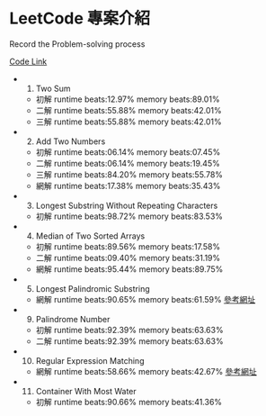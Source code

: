 # LeetCode 專案介紹
Record the Problem-solving process

[Code Link](https://github.com/zidane0000/LeetCode/blob/master/src/Solution.h)

- 1. Two Sum
	- 初解 runtime beats:12.97% memory beats:89.01%
	- 二解 runtime beats:55.88% memory beats:42.01%
	- 三解 runtime beats:55.88% memory beats:42.01%
- 2. Add Two Numbers
	- 初解 runtime beats:06.14% memory beats:07.45%
	- 二解 runtime beats:06.14% memory beats:19.45%
	- 三解 runtime beats:84.20% memory beats:55.78%
	- 網解 runtime beats:17.38% memory beats:35.43%
- 3. Longest Substring Without Repeating Characters 
	- 初解 runtime beats:98.72% memory beats:83.53%
- 4. Median of Two Sorted Arrays
	- 初解 runtime beats:89.56% memory beats:17.58%
	- 二解 runtime beats:09.40% memory beats:31.19%
	- 網解 runtime beats:95.44% memory beats:89.75%
- 5. Longest Palindromic Substring
	- 網解 runtime beats:90.65% memory beats:61.59% [參考網址](https://www.cnblogs.com/grandyang/p/4464476.html)
- 9. Palindrome Number
	- 初解 runtime beats:92.39% memory beats:63.63%
	- 二解 runtime beats:92.39% memory beats:63.63%
- 10. Regular Expression Matching
	- 網解 runtime beats:58.66% memory beats:42.67% [參考網址](https://knightzone.studio/2018/09/30/3644/leetcode%EF%BC%9A10-regular-expression-matching/)
- 11. Container With Most Water
	- 初解 runtime beats:90.66% memory beats:41.36%